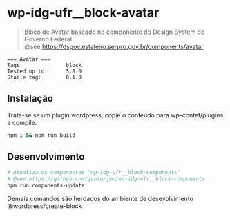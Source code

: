 # wp-idg-ufr__block-avatar

> Bloco de Avatar baseado no componente do Design System do Governo Federal <br />
> @see https://dsgov.estaleiro.serpro.gov.br/components/avatar

```
=== Avatar ===
Tags:              block
Tested up to:      5.8.0
Stable tag:        0.1.0
```

## Instalação

Trata-se se um plugin wordpress, copie o conteúdo para wp-contet/plugins e compile.
```bash
npm i && npm run build
```

## Desenvolvimento

```bash
# Atualiza os componentes "wp-idg-ufr__block-components" 
# @see https://github.com/juniorjmm/wp-idg-ufr__block-components
npm run components-update
```
Demais comandos são herdados do ambiente de desevolvimento @wordpress/create-block

